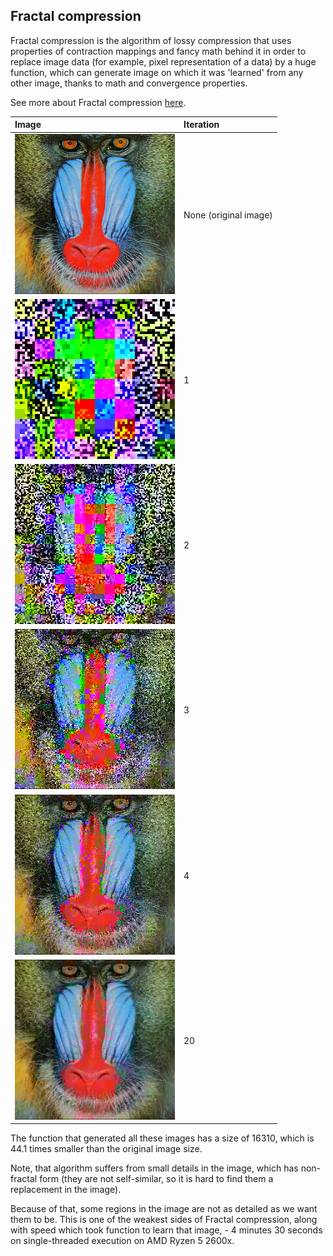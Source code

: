 ## Fractal compression

Fractal compression is the algorithm of lossy compression that uses properties of contraction mappings and fancy math behind it in order to replace image data (for example, pixel representation of a data) by a huge function, which can generate image on which it was 'learned' from any other image, thanks to math and convergence properties.

See more about Fractal compression [here](https://en.wikipedia.org/wiki/Fractal_compression).

| Image | Iteration |
|:--------------|:----------|
|![Original image](test_files/baboon.png)|None (original image) |
|![Baboon_1](images/baboon_iteration_1.png) | 1 |
|![Baboon_2](images/baboon_iteration_2.png) | 2 |
|![Baboon_3](images/baboon_iteration_3.png) | 3 |
|![Baboon_4](images/baboon_iteration_4.png) | 4 |
|![Baboon_20](images/baboon_iteration_20.png) | 20 |

The function that generated all these images has a size of 16310, which is 44.1 times smaller than the original image size.

Note, that algorithm suffers from small details in the image, which has non-fractal form (they are not self-similar, so it is hard to find them a replacement in the image). 

Because of that, some regions in the image are not as detailed as we want them to be. This is one of the weakest sides of Fractal compression, along with speed which took function to learn that image, - 4 minutes 30 seconds on single-threaded execution on AMD Ryzen 5 2600x.
